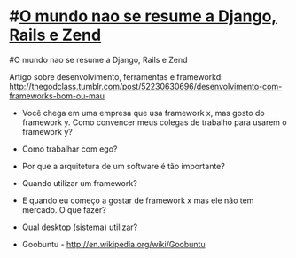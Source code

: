 
#[O mundo nao se resume a Django, Rails e Zend](https://www.youtube.com/watch?v=JcfjzzfCRE0)
=======
#O mundo nao se resume a Django, Rails e Zend

Artigo sobre desenvolvimento, ferramentas e frameworkd: http://thegodclass.tumblr.com/post/52230630696/desenvolvimento-com-frameworks-bom-ou-mau

- Você chega em uma empresa que usa framework x, mas gosto do framework y. Como convencer meus colegas de trabalho para usarem o framework y?

- Como trabalhar com ego?
- Por que a arquitetura de um software é tão importante?
- Quando utilizar um framework?
- E quando eu começo a gostar de framework x mas ele não tem mercado. O que fazer?
- Qual desktop (sistema) utilizar?
- Goobuntu - http://en.wikipedia.org/wiki/Goobuntu
